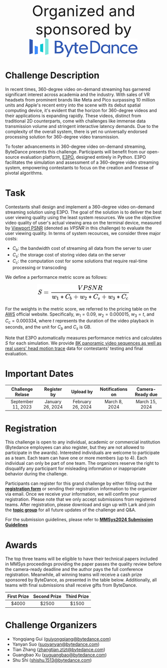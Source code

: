 <div align=center>
    <font size=10>Organized and sponsored by</font>
</div>

<div align=center>
    <img src=bytedance.jpg height= 60 />
</div>


# Challenge Description
In recent times, 360-degree video on-demand streaming has garnered significant interest across academia and the industry. With sales of VR headsets from prominent brands like Meta and Pico surpassing 10 million units and Apple's recent entry into the scene with its debut spatial computing device, it's evident that the horizon for 360-degree videos and their applications is expanding rapidly. These videos, distinct from traditional 2D counterparts, come with challenges like immense data transmission volume and stringent interactive latency demands. Due to the complexity of the overall system, there is yet no universally endorsed processing solution for 360-degree video transmission.

To foster advancements in 360-degree video on-demand streaming, ByteDance presents this challenge. Participants will benefit from our open-source evaluation platform, [E3PO](https://github.com/bytedance/E3PO), designed entirely in Python. E3PO facilitates the simulation and assessment of a 360-degree video streaming system, empowering contestants to focus on the creation and finesse of pivotal algorithms.


# Task
Contestants shall design and implement a 360-degree video on-demand streaming solution using E3PO. The goal of the solution is to deliver the best user viewing quality using the least system resources. We use the objective video quality of user's actual viewing area on the terminal device, measured by [Viewport PSNR](https://web.archive.org/web/20160909173146id_/http://web.stanford.edu:80/~harilaks/pdfs/2015_ISMAR.pdf) (denoted as $VPSNR$ in this challenge) to evaluate the user viewing quality. In terms of system recources, we consider three major costs:
- $C_b$: the bandwidth cost of streaming all data from the server to user
- $C_s$: the storage cost of storing video data on the server
- $C_c$: the computation cost for some solutions that require real-time processing or transcoding


We define a performance metric score as follows:
<div align=center>
    <img src=./formula.jpg width=300 height= />
</div>


For the weights in the metric score, we referred to the pricing table on the [AWS](https://aws.amazon.com/) official website. Specifically, $w_1=0.09$, $w_2=0.000015$, $w_3=t$, and $C_c = 0.000334$, where $t$ represents the duration of the video playback in seconds, and the unit for $C_b$ and $C_s$ is GB. 

Note that E3PO automatically measures performance metrics and calculates $S$ for each simulation. We provide [8K panoramic video sequences as well as real users' head motion trace](https://bytedance.feishu.cn/drive/folder/QQgJfhxs7lor3xdb0WGcTYMsnPb?from=space_personal_filelist) data for contestants' testing and final evaluation.


# Important Dates
<div align="center">

| Challenge Relase |   Register by   |    Upload by    | Notifications on | Camera-Ready due |
|:-------------:|:---------------:|:---------------:|:----------------:|:-------------:|
| September 11, 2023  | January 26, 2024 | February 26, 2024 |  March 8, 2024  | March 15, 2024

</div>


# Registration
This challenge is open to any individual, academic or commercial institution (Bytedance employees can also register, but they are not allowed to participate in the awards). Interested individuals are welcome to participate as a team. Each team can have one or more members (up to 4). Each individual can only be part of one team. The organizers reserve the right to disqualify any participant for misleading information or inappropriate behavior during the challenge.

Participants can register for this grand challenge by either filling out the [**registration form**](https://wenjuan.feishu.cn/m?t=s3fCWQuPlLPi-it3o) or sending their registration information to the organizer via email. Once we receive your information, we will confirm your registration. Please note that we only accept submissions from registered teams. After registration, please download and sign up with Lark and join the [**topic group**](mmsys24gc_group.jpeg) for all future updates of the challenge and Q&A. 

For the submission guidelines, please refer to [**MMSys2024 Submission Guidelines**](https://github.com/bytedance/E3PO/blob/main/mmsys24gc/submission.md)

# Awards
The top three teams will be eligible to have their technical papers included in MMSys proceedings providing the paper passes the quality review before the camera-ready deadline and the author pays the full conference registration. Meanwhile, all winning teams will receive a cash prize sponsored by ByteDance, as presented in the table below. Additionally, all teams with final submissions shall receive gifts from ByteDance.

<div align="center">

| First Prize | Second Prize | Third Prize |
|:-------------:|:-------------:|:-------------:|
| $4000 |  $2500  | $1500

</div>


# Challenge Organizers
- Yongqiang Gui (guiyongqiang@bytedance.com)
- Yanyan Suo (suoyanyan@bytedance.com)
- Tian Zhang (zhangtian.ztzt@bytedance.com)
- Guangbao Xu (xuguangbao@bytedance.com)
- Shu Shi (shishu.1513@bytedance.com)